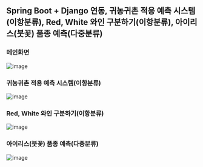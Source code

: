 ## Spring Boot + Django 연동, 귀농귀촌 적응 예측 시스템(이항분류), Red, White 와인 구분하기(이항분류), 아이리스(붓꽃) 품종 예측(다중분류)
### 메인화면
![image](https://user-images.githubusercontent.com/84116509/168550700-a7fccdd1-ab40-4f54-b6c7-b0a891720010.png)
### 귀농귀촌 적용 예측 시스템(이항분류)
![image](https://user-images.githubusercontent.com/84116509/168550805-85bde6b7-2581-4e6b-aa6d-c8b5faa90eb7.png)
### Red, White 와인 구분하기(이항분류)
![image](https://user-images.githubusercontent.com/84116509/168552606-9b9f0712-fa12-4573-8336-9321ed2787ec.png)
### 아이리스(붓꽃) 품종 예측(다중분류)
![image](https://user-images.githubusercontent.com/84116509/168552835-8c2f054f-60ce-4564-965e-78d719491ce4.png)

